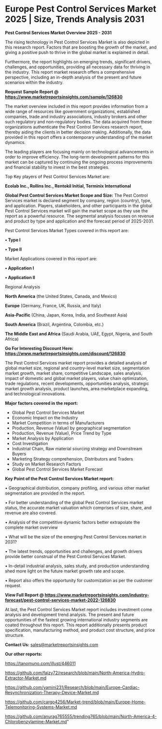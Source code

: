   # Europe Pest Control Services Market 2025 | Size, Trends Analysis 2031

<Strong> Pest Control Services Market Overview 2025 - 2031</strong>

The rising technology in Pest Control Services Market is also depicted in this research report. Factors that are boosting the growth of the market, and giving a positive push to thrive in the global market is explained in detail.

Furthermore, the report highlights on emerging trends, significant drivers, challenges, and opportunities, providing all necessary data for thriving in the industry. This report market research offers a comprehensive perspective, including an in-depth analysis of the present and future scenarios within the industry.

<strong>Request Sample Report @ <a href=https://www.marketreportsinsights.com/sample/126830>https://www.marketreportsinsights.com/sample/126830</a></strong>

The market overview included in this report provides information from a wide range of resources like government organizations, established companies, trade and industry associations, industry brokers and other such regulatory and non-regulatory bodies. The data acquired from these organizations authenticate the Pest Control Services research report, thereby aiding the clients in better decision making. Additionally, the data provided in this report offers a contemporary understanding of the market dynamics.

The leading players are focusing mainly on technological advancements in order to improve efficiency. The long-term development patterns for this market can be captured by continuing the ongoing process improvements and financial stability to invest in the best strategies.

Top Key players of Pest Control Services Market are:

<strong>Ecolab Inc., Rollins Inc., Rentokil Initial, Terminix International</strong>

<strong><b>Global Pest Control Services Market Scope and Size:</b></strong>
The Pest Control Services market is declared segment by company, region (country), type, and application. Players, stakeholders, and other participants in the global Pest Control Services market will gain the market scope as they use the report as a powerful resource. The segmental analysis focuses on revenue and product by type and application and the forecast period of 2025-2031.

Pest Control Services Market Types covered in this report are:

<strong>• Type I

• Type II</strong>

Market Applications covered in this report are:

<strong>• Application I

• Application II</strong> 

Regional Analysis

<strong>North America</strong> (the United States, Canada, and Mexico)

<strong>Europe</strong> (Germany, France, UK, Russia, and Italy)

<strong>Asia-Pacific</strong> (China, Japan, Korea, India, and Southeast Asia)

<strong>South America</strong> (Brazil, Argentina, Colombia, etc.)

<strong>The Middle East and Africa</strong> (Saudi Arabia, UAE, Egypt, Nigeria, and South Africa)

<strong>Go For Interesting Discount Here: <a href=https://www.marketreportsinsights.com/discount/126830>https://www.marketreportsinsights.com/discount/126830</a></strong>

The Pest Control Services market report provides a detailed analysis of global market size, regional and country-level market size, segmentation market growth, market share, competitive Landscape, sales analysis, impact of domestic and global market players, value chain optimization, trade regulations, recent developments, opportunities analysis, strategic market growth analysis, product launches, area marketplace expanding, and technological innovations.

<strong><b>Major factors covered in the report:</b></strong>
<ul>
  <li>Global Pest Control Services Market </li>
  <li>Economic Impact on the Industry</li>
  <li>Market Competition in terms of Manufacturers</li>
  <li>Production, Revenue (Value) by geographical segmentation</li>
  <li>Production, Revenue (Value), Price Trend by Type</li>
  <li>Market Analysis by Application</li>
  <li>Cost Investigation</li>
  <li>Industrial Chain, Raw material sourcing strategy and Downstream Buyers</li>
  <li>Marketing Strategy comprehension, Distributors and Traders</li>
  <li>Study on Market Research Factors</li>
  <li>Global Pest Control Services Market Forecast</li>
</ul>

<strong><b>Key Point of the Pest Control Services Market report:</b></strong>

• Geographical distribution, company profiling, and various other market segmentation are provided in the report.

• For better understanding of the global Pest Control Services market status, the accurate market valuation which comprises of size, share, and revenue are also covered.

• Analysis of the competitive dynamic factors better extrapolate the complete market overview

• What will be the size of the emerging Pest Control Services market in 2031?

• The latest trends, opportunities and challenges, and growth drivers provide better construal of the Pest Control Services Market.

• In-detail industrial analysis, sales study, and production understanding shed more light on the future market growth rate and scope.

• Report also offers the opportunity for customization as per the customer request.

<strong><b>View Full Report @ <a href=https://www.marketreportsinsights.com/industry-forecast/pest-control-services-market-2022-126830>https://www.marketreportsinsights.com/industry-forecast/pest-control-services-market-2022-126830</a></b></strong>


At last, the Pest Control Services Market report includes investment come analysis and development trend analysis. The present and future opportunities of the fastest growing international industry segments are coated throughout this report. This report additionally presents product specification, manufacturing method, and product cost structure, and price structure.

<strong>Contact Us:</strong>
sales@marketreportsinsights.com

<strong>Our other reports:</strong>

<a href=https://tanomuno.com/illust/446011>https://tanomuno.com/illust/446011</a>

<a href=https://github.com/faizy72/research/blob/main/North-America-Hydro-Extractor-Market.md>https://github.com/faizy72/research/blob/main/North-America-Hydro-Extractor-Market.md</a>

<a href=https://github.com/yamini231/Research/blob/main/Europe-Cardiac-Resynchronization-Therapy-Device-Market.md>https://github.com/yamini231/Research/blob/main/Europe-Cardiac-Resynchronization-Therapy-Device-Market.md</a>

<a href=https://github.com/cargo4256/Market-trend/blob/main/Europe-Home-Telemonitoring-Systems-Market.md>https://github.com/cargo4256/Market-trend/blob/main/Europe-Home-Telemonitoring-Systems-Market.md</a>

<a href=https://github.com/anurag765555/trending765/blob/main/North-America-4-Chlorobenzylamine-Market.md>https://github.com/anurag765555/trending765/blob/main/North-America-4-Chlorobenzylamine-Market.md</a>"
